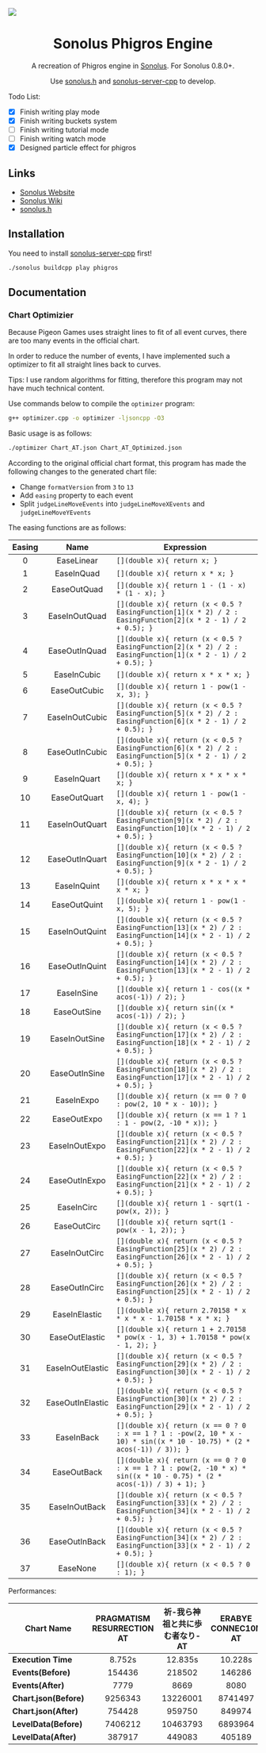 ![](https://cdn.jsdelivr.net/gh/LittleYang0531/phigros-private-data/b4b42df0b336e852d14b4d334c3d99f8992626d8)

<h1 align="center">Sonolus Phigros Engine</h1>

<p align="center">A recreation of Phigros engine in <a href="https://sonolus.com">Sonolus</a>. For Sonolus 0.8.0+.</p>

<p align="center">Use <a href="https://github.com/SonolusHaniwa/sonolus.h">sonolus.h</a> and <a href="https://github.com/SonolusHaniwa/sonolus-server-cpp">sonolus-server-cpp</a> to develop.</p>

Todo List:

- [x] Finish writing play mode
- [x] Finish writing buckets system
- [ ] Finish writing tutorial mode
- [ ] Finish writing watch mode
- [x] Designed particle effect for phigros

## Links

- [Sonolus Website](https://sonolus.com) 
- [Sonolus Wiki](https://github.com/NonSpicyBurrito/sonolus-wiki)
- [sonolus.h](https://github.com/SonolusHaniwa/sonolus.h)

## Installation

You need to install [sonolus-server-cpp](https://github.com/SonolusHaniwa/sonolus-server-cpp) first!

```bash
./sonolus buildcpp play phigros
```

## Documentation

### Chart Optimizier

Because Pigeon Games uses straight lines to fit of all event curves, there are too many events in the official chart.

In order to reduce the number of events, I have implemented such a optimizer to fit all straight lines back to curves.

Tips: I use random algorithms for fitting, therefore this program may not have much technical content.

Use commands below to compile the `optimizer` program:

```bash
g++ optimizer.cpp -o optimizer -ljsoncpp -O3
```

Basic usage is as follows:

```bash
./optimizer Chart_AT.json Chart_AT_Optimized.json
```

According to the original official chart format, this program has made the following changes to the generated chart file:

- Change `formatVersion` from `3` to `13`
- Add `easing` property to each event
- Split `judgeLineMoveEvents` into `judgeLineMoveXEvents` and `judgeLineMoveYEvents`

The easing functions are as follows:

| Easing | Name | Expression |
| :-: | :-: | - |
| 0 | EaseLinear | `[](double x){ return x; }` |
| 1 | EaseInQuad | `[](double x){ return x * x; }` |
| 2 | EaseOutQuad | `[](double x){ return 1 - (1 - x) * (1 - x); }` |
| 3 | EaseInOutQuad | `[](double x){ return (x < 0.5 ? EasingFunction[1](x * 2) / 2 : EasingFunction[2](x * 2 - 1) / 2 + 0.5); }` |
| 4 | EaseOutInQuad | `[](double x){ return (x < 0.5 ? EasingFunction[2](x * 2) / 2 : EasingFunction[1](x * 2 - 1) / 2 + 0.5); }` |
| 5 | EaseInCubic | `[](double x){ return x * x * x; }` |
| 6 | EaseOutCubic | `[](double x){ return 1 - pow(1 - x, 3); }` |
| 7 | EaseInOutCubic | `[](double x){ return (x < 0.5 ? EasingFunction[5](x * 2) / 2 : EasingFunction[6](x * 2 - 1) / 2 + 0.5); }` |
| 8 | EaseOutInCubic | `[](double x){ return (x < 0.5 ? EasingFunction[6](x * 2) / 2 : EasingFunction[5](x * 2 - 1) / 2 + 0.5); }` |
| 9 | EaseInQuart | `[](double x){ return x * x * x * x; }` |
| 10 | EaseOutQuart | `[](double x){ return 1 - pow(1 - x, 4); }` |
| 11 | EaseInOutQuart | `[](double x){ return (x < 0.5 ? EasingFunction[9](x * 2) / 2 : EasingFunction[10](x * 2 - 1) / 2 + 0.5); }` |
| 12 | EaseOutInQuart | `[](double x){ return (x < 0.5 ? EasingFunction[10](x * 2) / 2 : EasingFunction[9](x * 2 - 1) / 2 + 0.5); }` |
| 13 | EaseInQuint | `[](double x){ return x * x * x * x * x; }` |
| 14 | EaseOutQuint | `[](double x){ return 1 - pow(1 - x, 5); }` |
| 15 | EaseInOutQuint | `[](double x){ return (x < 0.5 ? EasingFunction[13](x * 2) / 2 : EasingFunction[14](x * 2 - 1) / 2 + 0.5); }` |
| 16 | EaseOutInQuint | `[](double x){ return (x < 0.5 ? EasingFunction[14](x * 2) / 2 : EasingFunction[13](x * 2 - 1) / 2 + 0.5); }` |
| 17 | EaseInSine | `[](double x){ return 1 - cos((x * acos(-1)) / 2); }` |
| 18 | EaseOutSine | `[](double x){ return sin((x * acos(-1)) / 2); }` |
| 19 | EaseInOutSine | `[](double x){ return (x < 0.5 ? EasingFunction[17](x * 2) / 2 : EasingFunction[18](x * 2 - 1) / 2 + 0.5); }` |
| 20 | EaseOutInSine | `[](double x){ return (x < 0.5 ? EasingFunction[18](x * 2) / 2 : EasingFunction[17](x * 2 - 1) / 2 + 0.5); }` |
| 21 | EaseInExpo | `[](double x){ return (x == 0 ? 0 : pow(2, 10 * x - 10)); }` |
| 22 | EaseOutExpo | `[](double x){ return (x == 1 ? 1 : 1 - pow(2, -10 * x)); }` |
| 23 | EaseInOutExpo | `[](double x){ return (x < 0.5 ? EasingFunction[21](x * 2) / 2 : EasingFunction[22](x * 2 - 1) / 2 + 0.5); }` |
| 24 | EaseOutInExpo | `[](double x){ return (x < 0.5 ? EasingFunction[22](x * 2) / 2 : EasingFunction[21](x * 2 - 1) / 2 + 0.5); }` |
| 25 | EaseInCirc | `[](double x){ return 1 - sqrt(1 - pow(x, 2)); }` |
| 26 | EaseOutCirc | `[](double x){ return sqrt(1 - pow(x - 1, 2)); }` |
| 27 | EaseInOutCirc | `[](double x){ return (x < 0.5 ? EasingFunction[25](x * 2) / 2 : EasingFunction[26](x * 2 - 1) / 2 + 0.5); }` |
| 28 | EaseOutInCirc | `[](double x){ return (x < 0.5 ? EasingFunction[26](x * 2) / 2 : EasingFunction[25](x * 2 - 1) / 2 + 0.5); }` |
| 29 | EaseInElastic | `[](double x){ return 2.70158 * x * x * x - 1.70158 * x * x; }` |
| 30 | EaseOutElastic | `[](double x){ return 1 + 2.70158 * pow(x - 1, 3) + 1.70158 * pow(x - 1, 2); }` |
| 31 | EaseInOutElastic | `[](double x){ return (x < 0.5 ? EasingFunction[29](x * 2) / 2 : EasingFunction[30](x * 2 - 1) / 2 + 0.5); }` |
| 32 | EaseOutInElastic | `[](double x){ return (x < 0.5 ? EasingFunction[30](x * 2) / 2 : EasingFunction[29](x * 2 - 1) / 2 + 0.5); }` |
| 33 | EaseInBack | `[](double x){ return (x == 0 ? 0 : x == 1 ? 1 : -pow(2, 10 * x - 10) * sin((x * 10 - 10.75) * (2 * acos(-1)) / 3)); }` |
| 34 | EaseOutBack | `[](double x){ return (x == 0 ? 0 : x == 1 ? 1 : pow(2, -10 * x) * sin((x * 10 - 0.75) * (2 * acos(-1)) / 3) + 1); }` |
| 35 | EaseInOutBack | `[](double x){ return (x < 0.5 ? EasingFunction[33](x * 2) / 2 : EasingFunction[34](x * 2 - 1) / 2 + 0.5); }` |
| 36 | EaseOutInBack | `[](double x){ return (x < 0.5 ? EasingFunction[34](x * 2) / 2 : EasingFunction[33](x * 2 - 1) / 2 + 0.5); }` |
| 37 | EaseNone | `[](double x){ return (x < 0.5 ? 0 : 1); }` |

Performances:

| Chart Name | PRAGMATISM RESURRECTION AT |  祈-我ら神祖と共に歩む者なり- AT | ERABYE CONNEC10N AT | Indelible Scar AT |
| - | :-: | :-: | :-: | :-: |
| **Execution Time** | 8.752s | 12.835s | 10.228s | 6.163s |
| **Events(Before)** | 154436 | 218502 | 146286 | 120007 |
| **Events(After)** | 7779 | 8669 | 8080 | 5043 |
| **Chart.json(Before)** | 9256343 | 13226001 | 8741497 | 7308163 |
| **Chart.json(After)** | 754428 | 959750 | 849974 | 567775 |
| **LevelData(Before)** | 7406212 | 10463793 | 6893964 | 6000468 |
| **LevelData(After)** | 387917 | 449083 | 405189 | 272209 |

